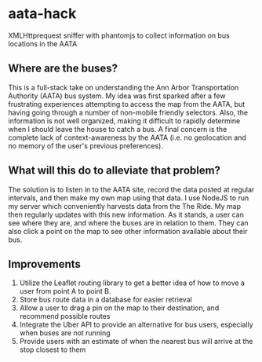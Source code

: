 aata-hack
=========

XMLHttprequest sniffer with phantomjs to collect information on bus locations in the AATA


## Where are the buses?
This is a full-stack take on understanding the Ann Arbor Transportation Authority (AATA) bus system. My idea was first sparked after a few frustrating experiences attempting to access the map from the AATA, but having going through a number of non-mobile friendly selectors. Also, the information is not well organized, making it difficult to rapidly determine when I should leave the house to catch a bus. A final concern is the complete lack of context-awareness by the AATA (i.e. no geolocation and no memory of the user's previous preferences). 

## What will this do to alleviate that problem?
The solution is to listen in to the AATA site, record the data posted at regular intervals, and then make my own map using that data. I use NodeJS to run my server which conveniently harvests data from the The Ride. My map then regularly updates with this new information. As it stands, a user can see where they are, and where the buses are in relation to them. They can also click a point on the map to see other information available about their bus. 


## Improvements
1. Utilize the Leaflet routing library to get a better idea of how to move a user from point A to point B.
2. Store bus route data in a database for easier retrieval
3. Allow a user to drag a pin on the map to their destination, and recommend possible routes
4. Integrate the Uber API to provide an alternative for bus users, especially when buses are not running
5. Provide users with an estimate of when the nearest bus will arrive at the stop closest to them
